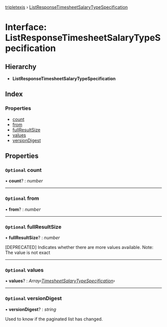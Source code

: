[tripletexjs](../README.md) › [ListResponseTimesheetSalaryTypeSpecification](listresponsetimesheetsalarytypespecification.md)

# Interface: ListResponseTimesheetSalaryTypeSpecification

## Hierarchy

* **ListResponseTimesheetSalaryTypeSpecification**

## Index

### Properties

* [count](listresponsetimesheetsalarytypespecification.md#optional-count)
* [from](listresponsetimesheetsalarytypespecification.md#optional-from)
* [fullResultSize](listresponsetimesheetsalarytypespecification.md#optional-fullresultsize)
* [values](listresponsetimesheetsalarytypespecification.md#optional-values)
* [versionDigest](listresponsetimesheetsalarytypespecification.md#optional-versiondigest)

## Properties

### `Optional` count

• **count**? : *number*

___

### `Optional` from

• **from**? : *number*

___

### `Optional` fullResultSize

• **fullResultSize**? : *number*

[DEPRECATED] Indicates whether there are more values available. Note: The value is not exact

___

### `Optional` values

• **values**? : *Array‹[TimesheetSalaryTypeSpecification](timesheetsalarytypespecification.md)›*

___

### `Optional` versionDigest

• **versionDigest**? : *string*

Used to know if the paginated list has changed.
